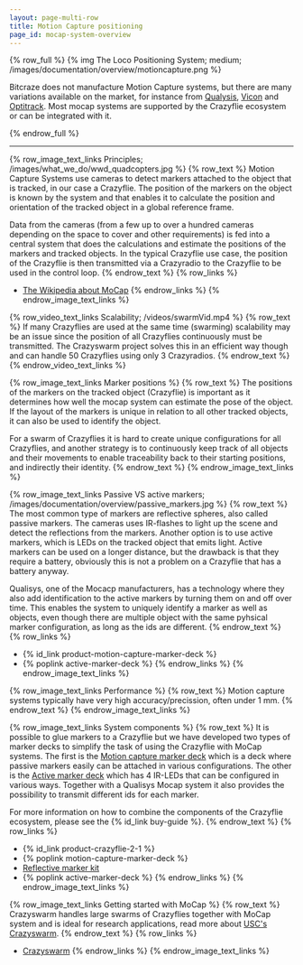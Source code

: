 ```yaml
---
layout: page-multi-row
title: Motion Capture positioning
page_id: mocap-system-overview
---
```


{% row_full %}
{% img The Loco Positioning System; medium; /images/documentation/overview/motioncapture.png %}

Bitcraze does not manufacture Motion Capture systems, but there are many variations available on the market, for instance from
[Qualysis](https://www.qualisys.com/), [Vicon](https://www.vicon.com/) and [Optitrack](https://optitrack.com/). Most mocap
systems are supported by the Crazyflie ecosystem or can be integrated with it.

{% endrow_full %}

---

{% row_image_text_links Principles; /images/what_we_do/wwd_quadcopters.jpg %}
{% row_text %}
Motion Capture Systems use cameras to detect markers attached to the object that is tracked, in our case a Crazyflie.
The position of the markers on the object is known by the system and that enables it to calculate the position and orientation of the
tracked object in a global reference frame.

Data from the cameras (from a few up to over a hundred cameras depending on the space to cover and other requirements)
is fed into a central system that does the calculations and estimate the positions of the markers
and tracked objects. In the typical Crazyflie use case, the position of the Crazyflie is then transmitted via a Crazyradio
to the Crazyflie to be used in the control loop.
{% endrow_text %}
{% row_links %}
* [The Wikipedia about MoCap](https://en.wikipedia.org/wiki/Motion_capture)
{% endrow_links %}
{% endrow_image_text_links %}


{% row_video_text_links Scalability; /videos/swarmVid.mp4 %}
{% row_text %}
If many Crazyflies are used at the same time (swarming) scalability may be an issue since the position of all
Crazyflies continuously must be transmitted. The Crazyswarm project solves this in an efficient way though and
can handle 50 Crazyflies using only 3 Crazyradios.
{% endrow_text %}
{% endrow_video_text_links %}


{% row_image_text_links Marker positions %}
{% row_text %}
The positions of the markers on the tracked object (Crazyflie) is important as it determines how well the mocap
system can estimate the pose of the object. If the layout of the markers is unique in relation to all other tracked objects,
it can also be used to identify the object.

For a swarm of Crazyflies it is hard to create unique configurations
for all Crazyflies, and another strategy is to continuously keep track of all objects and their movements to
enable traceability back to their starting positions, and indirectly their identity.
{% endrow_text %}
{% endrow_image_text_links %}


{% row_image_text_links Passive VS active markers; /images/documentation/overview/passive_markers.jpg %}
{% row_text %}
The most common type of markers are reflective spheres, also called passive markers. The cameras uses IR-flashes to
light up the scene and detect the reflections from the markers. Another option is to use active markers, which is
LEDs on the tracked object that emits light. Active markers can be used on a longer distance, but the drawback is that
they require a battery, obviously this is not a problem on a Crazyflie that has a battery anyway.

Qualisys, one of the Mocacp manufacturers, has a technology where they also add identification to the active markers
by turning them on and off over time. This enables the system to uniquely identify a marker as well as objects,
even though there are multiple object with the same pyhsical marker configuration, as long as the ids are different.
{% endrow_text %}
{% row_links %}
* {% id_link product-motion-capture-marker-deck %}
* {% poplink active-marker-deck %}
{% endrow_links %}
{% endrow_image_text_links %}


{% row_image_text_links Performance %}
{% row_text %}
Motion capture systems typically have very high accuracy/precission, often under 1 mm.
{% endrow_text %}
{% endrow_image_text_links %}

{% row_image_text_links System components %}
{% row_text %}
It is possible to glue markers to a Crazyflie but we have developed two types of marker decks to simplify the task
of using the Crazyflie with MoCap systems. The first is the
[Motion capture marker deck](https://store.bitcraze.io/collections/decks/products/motion-capture-marker-deck)
which is a deck where passive markers easily can be attached in various configurations. The other is the
[Active marker deck](https://store.bitcraze.io/collections/decks/products/active-marker-deck) which has 4 IR-LEDs that can
be configured in various ways. Together with a Qualisys Mocap system it also provides the possibility to transmit
different ids for each marker.

For more information on how to combine the components of the Crazyflie ecosystem, please see the {% id_link buy-guide %}.
{% endrow_text %}
{% row_links %}
* {% id_link product-crazyflie-2-1 %}
* {% poplink motion-capture-marker-deck %}
* [Reflective marker kit](https://store.bitcraze.io/collections/positioning/products/reflective-markers)
* {% poplink active-marker-deck %}
{% endrow_links %}
{% endrow_image_text_links %}


{% row_image_text_links Getting started with MoCap %}
{% row_text %}
Crazyswarm handles large swarms of Crazyflies together with MoCap system and is ideal for research applications, read more
about [USC's Crazyswarm](https://crazyswarm.readthedocs.io/en/latest/).
{% endrow_text %}
{% row_links %}
* [Crazyswarm](https://crazyswarm.readthedocs.io/en/latest/)
{% endrow_links %}
{% endrow_image_text_links %}
